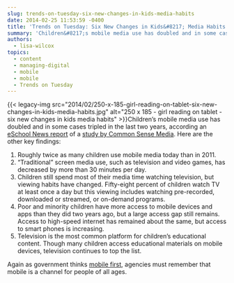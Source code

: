 ```yaml
---
slug: trends-on-tuesday-six-new-changes-in-kids-media-habits
date: 2014-02-25 11:53:59 -0400
title: 'Trends on Tuesday: Six New Changes in Kids&#8217; Media Habits'
summary: 'Children&#8217;s mobile media use has doubled and in some cases tripled in the last two years, according an eSchool News report of a study by Common Sense Media. Here are the other key findings: Roughly twice'
authors:
  - lisa-wilcox
topics:
  - content
  - managing-digital
  - mobile
  - mobile
  - Trends on Tuesday
---
```


{{< legacy-img src="2014/02/250-x-185-girl-reading-on-tablet-six-new-changes-in-kids-media-habits.jpg" alt="250 x 185 - girl reading on tablet - six new changes in kids media habits" >}}Children&#8217;s mobile media use has doubled and in some cases tripled in the last two years, according an [eSchool News report](http://www.eschoolnews.com/2013/10/28/childrens-media-use-197/) of a [study by Common Sense Media](http://www.commonsensemedia.org/research/zero-to-eight-childrens-media-use-in-america-2013). Here are the other key findings:

  1. Roughly twice as many children use mobile media today than in 2011.
  2. “Traditional” screen media use, such as television and video games, has decreased by more than 30 minutes per day.
  3. Children still spend most of their media time watching television, but viewing habits have changed. Fifty-eight percent of children watch TV at least once a day but this viewing includes watching pre-recorded, downloaded or streamed, or on-demand programs.
  4. Poor and minority children have more access to mobile devices and apps than they did two years ago, but a large access gap still remains. Access to high-speed internet has remained about the same, but access to smart phones is increasing.
  5. Television is the most common platform for children’s educational content. Though many children access educational materials on mobile devices, television continues to top the list.

Again as government thinks [mobile first](https://digitalgov.sites.usa.gov/2013/09/30/mobile-first/ "Mobile First"), agencies must remember that mobile is a channel for people of all ages.